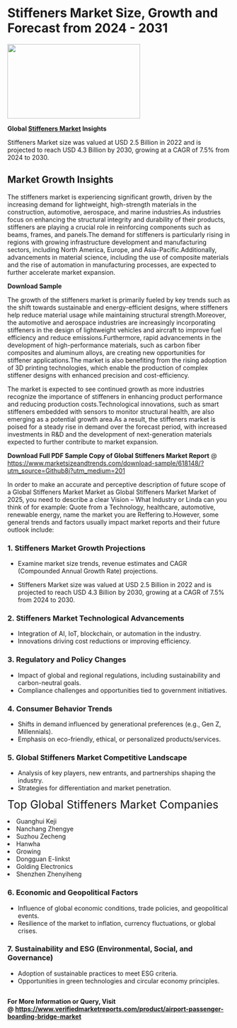 <H1>Stiffeners Market Size, Growth and Forecast from 2024 - 2031</H1><img class="aligncenter size-medium wp-image-584254" src="https://thirdeyenews.in/wp-content/uploads/2024/09/Global-Market-Research-300x168.jpeg" alt="" width="300" height="168" /><p><strong>Global&nbsp;<a href="https://www.marketsizeandtrends.com/download-sample/618148/?utm_source=Github8j?utm_medium=201">Stiffeners Market</a> Insights</strong></p><p>Stiffeners Market size was valued at USD 2.5 Billion in 2022 and is projected to reach USD 4.3 Billion by 2030, growing at a CAGR of 7.5% from 2024 to 2030.</p><p><h2>Market Growth Insights</h2> <p>The stiffeners market is experiencing significant growth, driven by the increasing demand for lightweight, high-strength materials in the construction, automotive, aerospace, and marine industries.As industries focus on enhancing the structural integrity and durability of their products, stiffeners are playing a crucial role in reinforcing components such as beams, frames, and panels.The demand for stiffeners is particularly rising in regions with growing infrastructure development and manufacturing sectors, including North America, Europe, and Asia-Pacific.Additionally, advancements in material science, including the use of composite materials and the rise of automation in manufacturing processes, are expected to further accelerate market expansion.</p> <p><strong>Download Sample</strong></p> <p>The growth of the stiffeners market is primarily fueled by key trends such as the shift towards sustainable and energy-efficient designs, where stiffeners help reduce material usage while maintaining structural strength.Moreover, the automotive and aerospace industries are increasingly incorporating stiffeners in the design of lightweight vehicles and aircraft to improve fuel efficiency and reduce emissions.Furthermore, rapid advancements in the development of high-performance materials, such as carbon fiber composites and aluminum alloys, are creating new opportunities for stiffener applications.The market is also benefiting from the rising adoption of 3D printing technologies, which enable the production of complex stiffener designs with enhanced precision and cost-efficiency.</p> <p>The market is expected to see continued growth as more industries recognize the importance of stiffeners in enhancing product performance and reducing production costs.Technological innovations, such as smart stiffeners embedded with sensors to monitor structural health, are also emerging as a potential growth area.As a result, the stiffeners market is poised for a steady rise in demand over the forecast period, with increased investments in R&D and the development of next-generation materials expected to further contribute to market expansion.</p> <p><span class=""><strong>Download Full PDF Sample Copy of Global Stiffeners Market Report</strong> @ <a href="https://www.marketsizeandtrends.com/download-sample/618148/?utm_source=Github8j?utm_medium=201" target="_blank">https://www.marketsizeandtrends.com/download-sample/618148/?utm_source=Github8j?utm_medium=201</a></span></p><p>In order to make an accurate and perceptive description of future scope of a Global&nbsp;Stiffeners Market Market as Global&nbsp;Stiffeners Market Market of 2025, you need to describe a clear Vision &ndash; What Industry or Linda can you think of for example: Quote from a Technology, healthcare, automotive, renewable energy, name the market you are Reffering to.However, some general trends and factors usually impact market reports and their future outlook include:</p><h3>1.&nbsp;<strong>Stiffeners Market Growth Projections</strong></h3><ul><li>Examine market size trends, revenue estimates and CAGR (Compounded Annual Growth Rate) projections.</li><li><p>Stiffeners Market size was valued at USD 2.5 Billion in 2022 and is projected to reach USD 4.3 Billion by 2030, growing at a CAGR of 7.5% from 2024 to 2030.</p></li></ul><h3>2.&nbsp;<strong>Stiffeners Market Technological Advancements</strong></h3><ul><li>Integration of AI, IoT, blockchain, or automation in the industry.</li><li>Innovations driving cost reductions or improving efficiency.</li></ul><h3>3.&nbsp;<strong>Regulatory and Policy Changes</strong></h3><ul><li>Impact of global and regional regulations, including sustainability and carbon-neutral goals.</li><li>Compliance challenges and opportunities tied to government initiatives.</li></ul><h3>4.&nbsp;<strong>Consumer Behavior Trends</strong></h3><ul><li>Shifts in demand influenced by generational preferences (e.g., Gen Z, Millennials).</li><li>Emphasis on eco-friendly, ethical, or personalized products/services.</li></ul><h3>5.&nbsp;<strong>Global Stiffeners Market Competitive Landscape</strong></h3><ul><li>Analysis of key players, new entrants, and partnerships shaping the industry.</li><li>Strategies for differentiation and market penetration.</li></ul><p data-pm-slice="1 1 []"><span style="color: inherit; font-family: inherit; font-size: 25px;">Top Global Stiffeners Market Companies</span></p><div class="" data-test-id=""><p><li>Guanghui Keji</li><li> Nanchang Zhengye</li><li> Suzhou Zecheng</li><li> Hanwha</li><li> Growing</li><li> Dongguan E-linkst</li><li> Golding Electronics</li><li> Shenzhen Zhenyiheng</li></p></div><h3>6.&nbsp;<strong>Economic and Geopolitical Factors</strong></h3><ul><li>Influence of global economic conditions, trade policies, and geopolitical events.</li><li>Resilience of the market to inflation, currency fluctuations, or global crises.</li></ul><h3>7.&nbsp;<strong>Sustainability and ESG (Environmental, Social, and Governance)</strong></h3><ul><li>Adoption of sustainable practices to meet ESG criteria.</li><li>Opportunities in green technologies and circular economy principles.</li></ul><h2><strong style="font-size: 14px;">For More Information or Query, Visit @&nbsp;</strong><a style="background-color: #ffffff; font-size: 14px;" href="https://www.marketsizeandtrends.com/report/stiffeners-market/" target="_blank">https://www.verifiedmarketreports.com/product/airport-passenger-boarding-bridge-market</a></h2>